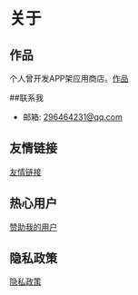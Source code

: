 # 关于

## 作品
个人曾开发APP架应用商店。[作品](./projects/index.md)

##联系我

- 邮箱: 296464231@qq.com

## 友情链接
[友情链接](friends.md)

## 热心用户

[赞助我的用户](donate.md)

## 隐私政策
[隐私政策](privacy.md)
